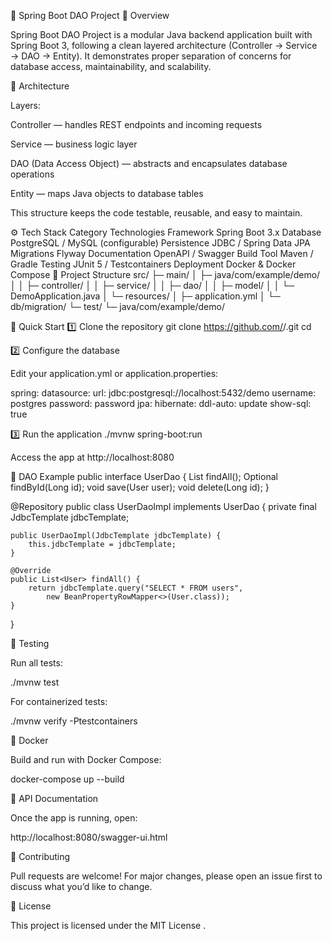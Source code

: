 🚀 Spring Boot DAO Project
📌 Overview

Spring Boot DAO Project is a modular Java backend application built with Spring Boot 3, following a clean layered architecture (Controller → Service → DAO → Entity).
It demonstrates proper separation of concerns for database access, maintainability, and scalability.

🧱 Architecture

Layers:

Controller — handles REST endpoints and incoming requests

Service — business logic layer

DAO (Data Access Object) — abstracts and encapsulates database operations

Entity — maps Java objects to database tables

This structure keeps the code testable, reusable, and easy to maintain.

⚙️ Tech Stack
Category	Technologies
Framework	Spring Boot 3.x
Database	PostgreSQL / MySQL (configurable)
Persistence	JDBC / Spring Data JPA
Migrations	Flyway
Documentation	OpenAPI / Swagger
Build Tool	Maven / Gradle
Testing	JUnit 5 / Testcontainers
Deployment	Docker & Docker Compose
📁 Project Structure
src/
 ├─ main/
 │   ├─ java/com/example/demo/
 │   │    ├─ controller/
 │   │    ├─ service/
 │   │    ├─ dao/
 │   │    ├─ model/
 │   │    └─ DemoApplication.java
 │   └─ resources/
 │        ├─ application.yml
 │        └─ db/migration/
 └─ test/
      └─ java/com/example/demo/

🚀 Quick Start
1️⃣ Clone the repository
git clone https://github.com/<your-username>/<repo-name>.git
cd <repo-name>

2️⃣ Configure the database

Edit your application.yml or application.properties:

spring:
  datasource:
    url: jdbc:postgresql://localhost:5432/demo
    username: postgres
    password: password
  jpa:
    hibernate:
      ddl-auto: update
    show-sql: true

3️⃣ Run the application
./mvnw spring-boot:run


Access the app at http://localhost:8080

🧩 DAO Example
public interface UserDao {
    List<User> findAll();
    Optional<User> findById(Long id);
    void save(User user);
    void delete(Long id);
}

@Repository
public class UserDaoImpl implements UserDao {
    private final JdbcTemplate jdbcTemplate;

    public UserDaoImpl(JdbcTemplate jdbcTemplate) {
        this.jdbcTemplate = jdbcTemplate;
    }

    @Override
    public List<User> findAll() {
        return jdbcTemplate.query("SELECT * FROM users",
            new BeanPropertyRowMapper<>(User.class));
    }
}

🧪 Testing

Run all tests:

./mvnw test


For containerized tests:

./mvnw verify -Ptestcontainers

🐳 Docker

Build and run with Docker Compose:

docker-compose up --build

📖 API Documentation

Once the app is running, open:

http://localhost:8080/swagger-ui.html

🤝 Contributing

Pull requests are welcome!
For major changes, please open an issue first to discuss what you’d like to change.

🪪 License

This project is licensed under the MIT License
.

